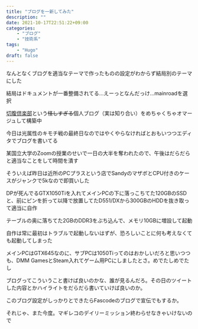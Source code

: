 ```yaml
---
title: "ブログを一新してみた"
description: ""
date: 2021-10-17T22:51:22+09:00
categories:
    - "ブログ"
    - "技術系"
tags:
    - "Hugo"
draft: false
---
```


なんとなくブログを適当なテーマで作ったものの設定がわからず結局別のテーマにした

結局はドキュメントが一番整備されてる...えーっとなんだっけ...mainroadを選択

[切腹倶楽部](https://seppuku.club/)という~~怪しすぎる~~個人ブログ（実は知り合い）をめちゃくちゃオマージュして構築中

今日は光属性のキモチ戦の最終日なのではやくやらなければとおもいつつエディタでブログを書いてる

某国立大学のZoomの授業のせいで一日の大半を奪われたので、午後はだらだらと適当なことをして時間を潰す

そういえば昨日は近所のPCプラスという店でSandyのマザボとCPU付きのケースがジャンクで5kなので即買いした

DPが死んでるGTX1050Tiを入れてメインPCの下に落っこちてた120GBのSSDと、前にピンを折って以降で放置してたD551/DXから300GBのHDDを抜き取って適当に自作

テーブルの奥に落ちてた2GBのDDR3をぶち込んで、メモリ10GBに増設して起動

自作は常に最初はトラブルで起動しないはずが、恐ろしいことに何も考えなくても起動してしまった

メインPCはGTX645なのに、サブPCは1050Tiってのはおかしいだろと思いつつも、DMM GamesとSteam入れてゲーム用PCにしましたとさ。めでたしめでたし

ブログってこういうこと書けば良いのかな、誰が見るんだろ。その日のツイートした内容とかハイライトをだらだら書いていけば良いのか。

このブログ設定がしっかりとできたらFascodeのブログで宣伝でもするか。

それじゃ、また今度。マギレコのデイリーミッション終わらせなきゃいけないので
